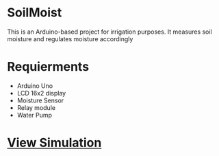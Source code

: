 # SoilMoist
This is an Arduino-based project for irrigation purposes. It measures soil moisture and regulates moisture accordingly

# Requierments
- Arduino Uno
- LCD 16x2 display
- Moisture Sensor
- Relay module
- Water Pump

<h1><a href="https://wokwi.com/projects/332458883517776468"> View Simulation<a/></h1>
